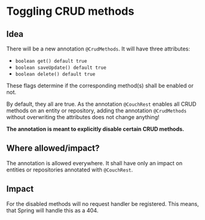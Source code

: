 # Toggling CRUD methods

## Idea

There will be a new annotation `@CrudMethods`. It will have three attributes:

- `boolean get() default true`
- `boolean saveUpdate() default true`
- `boolean delete() default true`

These flags determine if the corresponding method(s) shall be enabled or not.

By default, they all are true. As the annotation `@CouchRest` enables all CRUD methods on an entity
or repository, adding the annotation `@CrudMethods` without overwriting the attributes does not change
anything!

__The annotation is meant to explicitly disable certain CRUD methods.__

## Where allowed/impact?

The annotation is allowed everywhere. It shall have only an impact on
entities or repositories annotated with `@CouchRest`.

## Impact

For the disabled methods will no request handler be registered. This means, that Spring will handle this as a 404.
